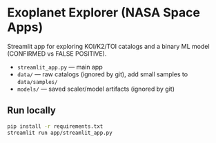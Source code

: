 # Exoplanet Explorer (NASA Space Apps)

Streamlit app for exploring KOI/K2/TOI catalogs and a binary ML model (CONFIRMED vs FALSE POSITIVE).
- `streamlit_app.py` — main app
- `data/` — raw catalogs (ignored by git), add small samples to `data/samples/`
- `models/` — saved scaler/model artifacts (ignored by git)

## Run locally
```bash
pip install -r requirements.txt
streamlit run app/streamlit_app.py
